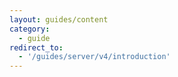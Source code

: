 ```yaml
---
layout: guides/content
category:
  - guide
redirect_to:
  - '/guides/server/v4/introduction'
---
```

